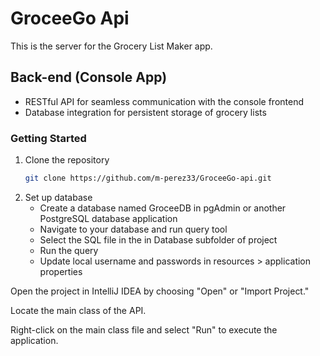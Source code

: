 # GroceeGo Api

This is the server for the Grocery List Maker app.


## Back-end (Console App)
- RESTful API for seamless communication with the console frontend
- Database integration for persistent storage of grocery lists


### Getting Started
1. Clone the repository
   ```bash
   git clone https://github.com/m-perez33/GroceeGo-api.git

2. Set up database
   * Create a database named GroceeDB in pgAdmin or another PostgreSQL database application
   * Navigate to your database and run query tool
   * Select the SQL file in the in Database subfolder of project
   * Run the query
   * Update local username and passwords in resources > application properties

Open the project in IntelliJ IDEA by choosing "Open" or "Import Project."

Locate the main class of the API.

Right-click on the main class file and select "Run" to execute the application. 

